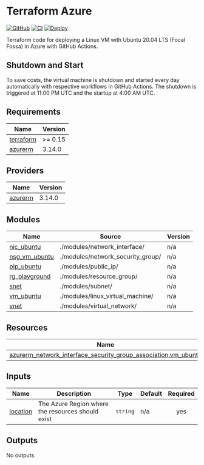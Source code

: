 # Terraform Azure

[![GitHub](https://img.shields.io/github/license/wozorio/terraform-azure-linux-vm)](https://github.com/wozorio/terraform-azure-linux-vm/blob/master/LICENSE)
[![CI](https://github.com/wozorio/terraform-azure-linux-vm/actions/workflows/ci.yml/badge.svg)](https://github.com/wozorio/terraform-azure-linux-vm/actions/workflows/ci.yml)
[![Deploy](https://github.com/wozorio/terraform-azure-linux-vm/actions/workflows/deploy.yml/badge.svg)](https://github.com/wozorio/terraform-azure-linux-vm/actions/workflows/deploy.yml)

Terraform code for deploying a Linux VM with Ubuntu 20.04 LTS (Focal Fossa) in Azure with GitHub Actions.

## Shutdown and Start

To save costs, the virtual machine is shutdown and started every day automatically with respective workflows in GitHub Actions. The shutdown is triggered at 11:00 PM UTC and the startup at 4:00 AM UTC.

<!-- BEGIN_TF_DOCS -->
## Requirements

| Name | Version |
|------|---------|
| <a name="requirement_terraform"></a> [terraform](#requirement\_terraform) | >= 0.15 |
| <a name="requirement_azurerm"></a> [azurerm](#requirement\_azurerm) | 3.14.0 |

## Providers

| Name | Version |
|------|---------|
| <a name="provider_azurerm"></a> [azurerm](#provider\_azurerm) | 3.14.0 |

## Modules

| Name | Source | Version |
|------|--------|---------|
| <a name="module_nic_ubuntu"></a> [nic\_ubuntu](#module\_nic\_ubuntu) | ./modules/network_interface/ | n/a |
| <a name="module_nsg_vm_ubuntu"></a> [nsg\_vm\_ubuntu](#module\_nsg\_vm\_ubuntu) | ./modules/network_security_group/ | n/a |
| <a name="module_pip_ubuntu"></a> [pip\_ubuntu](#module\_pip\_ubuntu) | ./modules/public_ip/ | n/a |
| <a name="module_rg_playground"></a> [rg\_playground](#module\_rg\_playground) | ./modules/resource_group/ | n/a |
| <a name="module_snet"></a> [snet](#module\_snet) | ./modules/subnet/ | n/a |
| <a name="module_vm_ubuntu"></a> [vm\_ubuntu](#module\_vm\_ubuntu) | ./modules/linux_virtual_machine/ | n/a |
| <a name="module_vnet"></a> [vnet](#module\_vnet) | ./modules/virtual_network/ | n/a |

## Resources

| Name | Type |
|------|------|
| [azurerm_network_interface_security_group_association.vm_ubuntu](https://registry.terraform.io/providers/hashicorp/azurerm/3.14.0/docs/resources/network_interface_security_group_association) | resource |

## Inputs

| Name | Description | Type | Default | Required |
|------|-------------|------|---------|:--------:|
| <a name="input_location"></a> [location](#input\_location) | The Azure Region where the resources should exist | `string` | n/a | yes |

## Outputs

No outputs.
<!-- END_TF_DOCS -->
